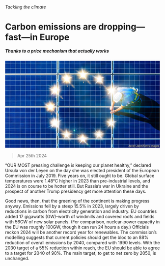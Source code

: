 ###### Tackling the climate

# Carbon emissions are dropping—fast—in Europe 

##### Thanks to a price mechanism that actually works 

![image](images/20240427_EUD001.jpg) 

> Apr 25th 2024 

“OUR MOST pressing challenge is keeping our planet healthy,” declared Ursula von der Leyen on the day she was elected president of the European Commission in July 2019. Five years on, it still ought to be. Global surface temperatures were 1.48°C higher in 2023 than pre-industrial levels, and 2024 is on course to be hotter still. But Russia’s war in Ukraine and the prospect of another Trump presidency get more attention these days. 

Good news, then, that the greening of the continent is making progress anyway. Emissions fell by a steep 15.5% in 2023, largely driven by reductions in carbon from electricity generation and industry. EU countries added 17 gigawatts (GW)-worth of windmills and covered roofs and fields with 56GW of new solar panels. (For comparison, nuclear-power capacity in the EU was roughly 100GW, though it can run 24 hours a day.) Officials reckon 2024 will be another record year for renewables. The commission’s modelling suggests that current policies should get the bloc to an 88% reduction of overall emissions by 2040, compared with 1990 levels. With the 2030 target of a 55% reduction within reach, the EU should be able to agree to a target for 2040 of 90%. The main target, to get to net zero by 2050, is unchanged.

